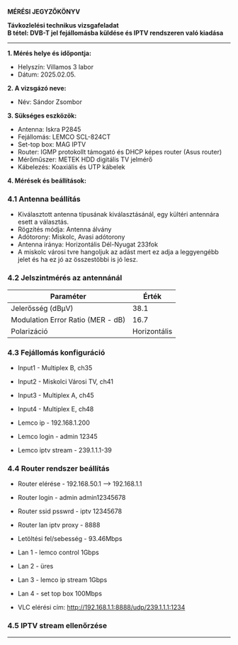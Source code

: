 **MÉRÉSI JEGYZŐKÖNYV**

**Távkozlelési technikus vizsgafeladat**  
**B tétel: DVB-T jel fejállomásba küldése és IPTV rendszeren való kiadása**

---

**1. Mérés helye és időpontja:**  
- Helyszín: Villamos 3 labor
- Dátum: 2025.02.05.


**2. A vizsgázó neve:**  
- Név: Sándor Zsombor

**3. Sükséges eszközök:**  
- Antenna: Iskra P2845
- Fejállomás: LEMCO SCL-824CT
- Set-top box: MAG IPTV
- Router: IGMP protokollt támogató és DHCP képes router (Asus router)
- Mérőműszer: METEK HDD digitális TV jelmérő
- Kábelezés: Koaxiális és UTP kábelek

**4. Mérések és beállítások:**

### **4.1 Antenna beállítás**
- Kiválasztott antenna típusának kiválasztásánál, egy kültéri antennára esett a választás.
- Rögzítés módja: Antenna álvány
- Adótorony: Miskolc, Avasi adótorony
- Antenna iránya: Horizontális Dél-Nyugat 233fok
- A miskolc városi tvre hangoljuk az adást mert ez adja a leggyengébb jelet és ha ez jó az összestöbbi is jó lesz.

### **4.2 Jelszintmérés az antennánál**
| Paraméter | Érték |
|------------|---------|
| Jelerősség (dBμV) | 38.1 |
| Modulation Error Ratio (MER - dB) | 16.7 |
| Polarizáció | Horizontális 

### **4.3 Fejállomás konfiguráció**
- Input1 - Multiplex B, ch35
- Input2 - Miskolci Városi TV, ch41
- Input3 - Multiplex A, ch45
- Input4 - Multiplex E, ch48

- Lemco ip - 192.168.1.200
- Lemco login - admin 12345
- Lemco iptv stream - 239.1.1.1-39

### **4.4 Router rendszer beállítás**
- Router elérése - 192.168.50.1 --> 192.168.1.1
- Router login - admin admin12345678
- Router ssid psswrd - iptv 12345678
- Router lan iptv proxy - 8888
- Letöltési fel/sebesség - 93.46Mbps

- Lan 1 - lemco control 1Gbps
- Lan 2 - üres
- Lan 3 - lemco ip stream 1Gbps
- Lan 4 - set top box 100Mbps

- VLC elérési cím: http://192.168.1.1:8888/udp/239.1.1.1:1234

### **4.5 IPTV stream ellenőrzése**


---


